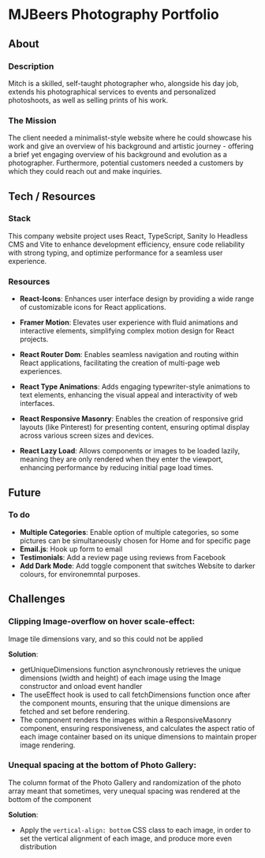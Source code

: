# MJBeers Photography Portfolio

## About

### Description

Mitch is a skilled, self-taught photographer who, alongside his day job, extends his photographical services to events and personalized photoshoots, as well as selling prints of his work.

### The Mission

The client needed a minimalist-style website where he could showcase his work and give an overview of his background and artistic journey - offering a brief yet engaging overview of his background and evolution as a photographer. Furthermore, potential customers needed a customers by which they could reach out and make inquiries.

## Tech / Resources

### Stack

This company website project uses React, TypeScript, Sanity Io Headless CMS and Vite to enhance development efficiency, ensure code reliability with strong typing, and optimize performance for a seamless user experience.

### Resources

-   **React-Icons**: Enhances user interface design by providing a wide range of customizable icons for React applications.

-   **Framer Motion**: Elevates user experience with fluid animations and interactive elements, simplifying complex motion design for React projects.

-   **React Router Dom**: Enables seamless navigation and routing within React applications, facilitating the creation of multi-page web experiences.

-   **React Type Animations**: Adds engaging typewriter-style animations to text elements, enhancing the visual appeal and interactivity of web interfaces.

-   **React Responsive Masonry**: Enables the creation of responsive grid layouts (like Pinterest) for presenting content, ensuring optimal display across various screen sizes and devices.

-   **React Lazy Load**: Allows components or images to be loaded lazily, meaning they are only rendered when they enter the viewport, enhancing performance by reducing initial page load times.

## Future

### To do

-   **Multiple Categories**: Enable option of multiple categories, so some pictures can be simultaneously chosen for Home and for specific page
-   **Email.js**: Hook up form to email
-   **Testimonials**: Add a review page using reviews from Facebook
-   **Add Dark Mode**: Add toggle component that switches Website to darker colours, for environemntal purposes.

## Challenges

### **Clipping Image-overflow on hover scale-effect**:

Image tile dimensions vary, and so this could not be applied

**Solution**:

-   getUniqueDimensions function asynchronously retrieves the unique dimensions (width and height) of each image using the Image constructor and onload event handler
-   The useEffect hook is used to call fetchDimensions function once after the component mounts, ensuring that the unique dimensions are fetched and set before rendering.
-   The component renders the images within a ResponsiveMasonry component, ensuring responsiveness, and calculates the aspect ratio of each image container based on its unique dimensions to maintain proper image rendering.

### **Unequal spacing at the bottom of Photo Gallery**:

The column format of the Photo Gallery and randomization of the photo array meant that sometimes, very unequal spacing was rendered at the bottom of the component

**Solution**:

-   Apply the `vertical-align: bottom` CSS class to each image, in order to set the vertical alignment of each image, and produce more even distribution
